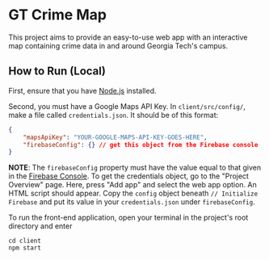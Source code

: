 # GT Crime Map

This project aims to provide an easy-to-use web app with an interactive map containing crime data
in and around Georgia Tech's campus.

## How to Run (Local)

First, ensure that you have [Node.js](https://nodejs.org/) installed.

Second, you must have a Google Maps API Key. In `client/src/config/`, make a file called `credentials.json`. It should be of this format:

```JSON
{
    "mapsApiKey": "YOUR-GOOGLE-MAPS-API-KEY-GOES-HERE",
    "firebaseConfig": {} // get this object from the Firebase console
}
```

**NOTE**: The `firebaseConfig` property must have the value equal to that given in the [Firebase Console](https://console.firebase.google.com). To get the credentials object, go to the "Project Overview" page. 
Here, press "Add app" and select the web app option. An HTML script should appear. Copy the `config` 
object beneath `// Initialize Firebase` and put its value in your `credentials.json` under `firebaseConfig`.

To run the front-end application, open your terminal in the project's root directory and enter

```
cd client
npm start
```